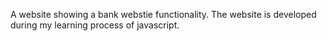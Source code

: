 A website showing a bank webstie functionality.
The website is developed during my learning process of javascript.
